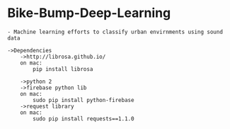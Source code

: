 # Bike-Bump-Deep-Learning
	- Machine learning efforts to classify urban envirnments using sound data

	->Dependencies
		->http://librosa.github.io/
		on mac:
			pip install librosa

		->python 2
		->firebase python lib
		on mac:
			sudo pip install python-firebase
		->request library
		on mac:
			sudo pip install requests==1.1.0
